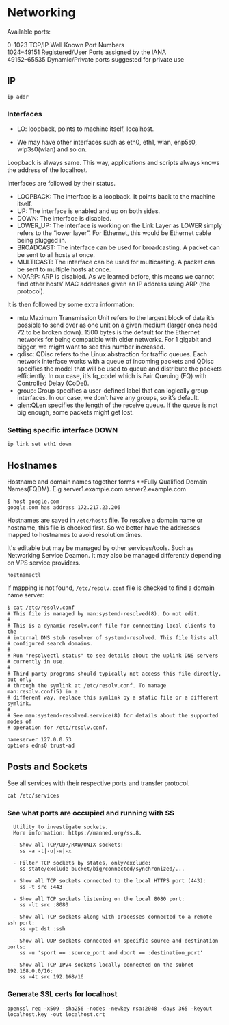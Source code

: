 # Networking

Available ports:

0–1023 TCP/IP Well Known Port Numbers  
1024–49151 Registered/User Ports assigned by the IANA  
49152–65535  Dynamic/Private ports suggested for private use  

## IP

`ip addr`

### Interfaces

* LO: loopback, points to machine itself, localhost.

* We may have other interfaces such as eth0, eth1, wlan, enp5s0, wlp3s0(wlan) and so on.  

Loopback is always same. This way, applications and scripts always knows the address of the localhost.  

Interfaces are followed by their status.

* LOOPBACK: The interface is a loopback. It points back to the machine itself.
* UP: The interface is enabled and up on both sides.
* DOWN: The interface is disabled.
* LOWER_UP: The interface is working on the Link Layer as LOWER simply refers to the “lower layer”. For Ethernet, this would be Ethernet cable being plugged in.
* BROADCAST: The interface can be used for broadcasting. A packet can be sent to all hosts at once.
* MULTICAST: The interface can be used for multicasting. A packet can be sent to multiple hosts at once.
* NOARP: ARP is disabled. As we learned before, this means we cannot find other hosts’ MAC addresses given an IP address using ARP (the protocol).

It is then followed by some extra information:

* mtu:Maximum Transmission Unit refers to the largest block of data it’s possible to send over as one unit on a given medium (larger ones need 72 to be broken down). 1500 bytes is the default for the Ethernet networks for being compatible with older networks. For 1 gigabit and bigger, we might want to see this number increased.
* qdisc: QDisc refers to the Linux abstraction for traffic queues. Each network interface works with a queue of incoming packets and QDisc specifies the model that will be used to queue and distribute the packets efficiently. In our case, it’s fq_codel which is Fair Queuing (FQ) with Controlled Delay (CoDel).
* group: Group specifies a user-defined label that can logically group interfaces. In our case, we don’t have any groups, so it’s default.
* qlen:QLen specifies the length of the receive queue. If the queue is not big enough, some packets might get lost.

### Setting specific interface DOWN

`ip link set eth1 down`

## Hostnames

Hostname and domain names together forms **Fully Qualified Domain Names(FQDM). E.g server1.example.com server2.example.com

```shell
$ host google.com
google.com has address 172.217.23.206
```

Hostnames are saved in `/etc/hosts` file. To resolve a domain name or hostname, this file is checked first. So we better have the addresses mapped to hostnames to avoid resolution times.

It's editable but may be managed by other services/tools. Such as Networking Service Deamon. It may also be managed differently depending on VPS service providers.

`hostnamectl`  

If mapping is not found, `/etc/resolv.conf` file is checked to find a domain name server:

```shell
$ cat /etc/resolv.conf
# This file is managed by man:systemd-resolved(8). Do not edit.
#
# This is a dynamic resolv.conf file for connecting local clients to the
# internal DNS stub resolver of systemd-resolved. This file lists all
# configured search domains.
#
# Run "resolvectl status" to see details about the uplink DNS servers
# currently in use.
#
# Third party programs should typically not access this file directly, but only
# through the symlink at /etc/resolv.conf. To manage man:resolv.conf(5) in a
# different way, replace this symlink by a static file or a different symlink.
#
# See man:systemd-resolved.service(8) for details about the supported modes of
# operation for /etc/resolv.conf.

nameserver 127.0.0.53
options edns0 trust-ad
```

## Posts and Sockets

See all services with their respective ports and transfer protocol.

```shell
cat /etc/services
```

### See what ports are occupied and running with SS

```shell
  Utility to investigate sockets.
  More information: https://manned.org/ss.8.

  - Show all TCP/UDP/RAW/UNIX sockets:
    ss -a -t|-u|-w|-x

  - Filter TCP sockets by states, only/exclude:
    ss state/exclude bucket/big/connected/synchronized/...

  - Show all TCP sockets connected to the local HTTPS port (443):
    ss -t src :443

  - Show all TCP sockets listening on the local 8080 port:
    ss -lt src :8080

  - Show all TCP sockets along with processes connected to a remote ssh port:
    ss -pt dst :ssh

  - Show all UDP sockets connected on specific source and destination ports:
    ss -u 'sport == :source_port and dport == :destination_port'

  - Show all TCP IPv4 sockets locally connected on the subnet 192.168.0.0/16:
    ss -4t src 192.168/16
```

### Generate SSL certs for localhost

`openssl req -x509 -sha256 -nodes -newkey rsa:2048 -days 365 -keyout localhost.key -out localhost.crt`